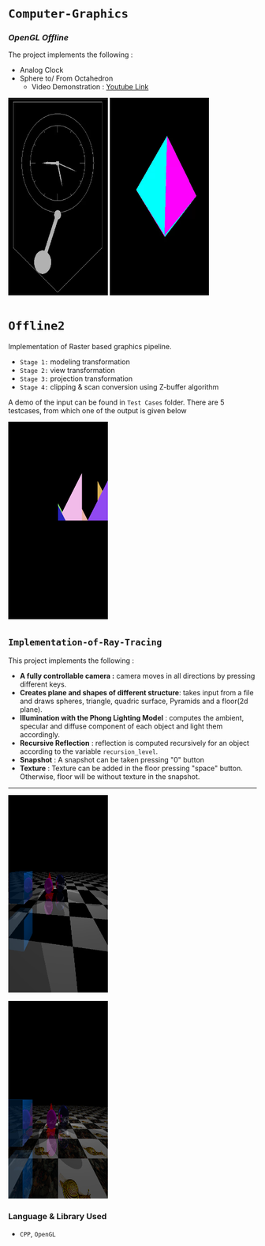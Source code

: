 # **`Computer-Graphics`**


### ***OpenGL Offline*** 
The project implements the following :
- Analog Clock
- Sphere to/ From Octahedron
  - Video Demonstration : [Youtube Link](https://www.youtube.com/watch?v=nc07fEKwIBI)
<p align=center">
  <img src="https://github.com/ayeshathoi/Graphics-410/blob/main/openGL/openGL%20offline%201/Clock.gif"
  height="400px" width="40%" alt="clock">
  <img src="https://github.com/ayeshathoi/Graphics-410/blob/main/openGL/openGL%20offline%201/octahedron.gif"
  height="400px" width="40%" alt="sphere octahedron">
</p>


# `Offline2`
Implementation of Raster based graphics pipeline.
- `Stage 1:` modeling transformation
- `Stage 2:` view transformation
- `Stage 3:` projection transformation
- `Stage 4:` clipping & scan conversion using Z-buffer algorithm

A demo of the input can be found in `Test Cases` folder. There are 5 testcases, from which one of the output is given below <br/>
<p align=center">
  <img src="https://github.com/ayeshathoi/Graphics-410/blob/main/Rasterization/Test%20Cases%20(Updated%202%20Aug)/3/out.bmp"
  height="400px" width="40%" alt="rasterization">
</p>


## **`Implementation-of-Ray-Tracing`**

This project implements the following :
- **A fully controllable camera :** camera moves in all directions by pressing different keys.
- **Creates plane and shapes of different structure**: takes input from a file and draws spheres, triangle, quadric surface, Pyramids and a floor(2d plane).
- **Illumination with the Phong Lighting Model** : computes the ambient, specular and diffuse component of each object and light them accordingly.
- **Recursive Reflection** : reflection is computed recursively for an object according to the variable `recursion_level`.
- **Snapshot** : A snapshot can be taken pressing "0" button
- **Texture** : Texture can be added in the floor pressing "space" button. Otherwise, floor will be without texture in the snapshot.

---
<p align=center">
<img src="https://github.com/ayeshathoi/Graphics-410/blob/main/Ray%20Tracing%20Offline/without_tex.bmp" 
  height="400px" width="40%" alt="with Texture"/>

<img src="https://github.com/ayeshathoi/Graphics-410/blob/main/Ray%20Tracing%20Offline/withtex.bmp" 
  height="400px" width="40%" alt="without Texture"/>
</p>

### Language & Library Used
- `CPP`, `OpenGL`
  

